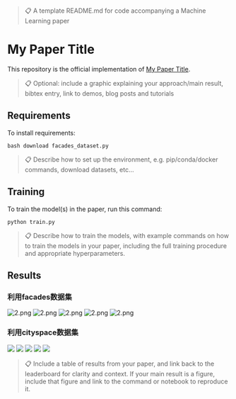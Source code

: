 >📋  A template README.md for code accompanying a Machine Learning paper

# My Paper Title

This repository is the official implementation of [My Paper Title](https://arxiv.org/abs/2030.12345). 

>📋  Optional: include a graphic explaining your approach/main result, bibtex entry, link to demos, blog posts and tutorials

## Requirements

To install requirements:

```setup
bash download facades_dataset.py
```

>📋  Describe how to set up the environment, e.g. pip/conda/docker commands, download datasets, etc...

## Training

To train the model(s) in the paper, run this command:

```train
python train.py 
```

>📋  Describe how to train the models, with example commands on how to train the models in your paper, including the full training procedure and appropriate hyperparameters.



## Results



### 利用facades数据集
![2.png](D:/DIP-Teaching-main/DIP-Teaching-main/DIP-Teaching/Assignments/02_DIPwithPyTorch/Pix2Pix/repo/1.png)
![2.png](D:/DIP-Teaching-main/DIP-Teaching-main/DIP-Teaching/Assignments/02_DIPwithPyTorch/Pix2Pix/repo/2.png)
![2.png](D:/DIP-Teaching-main/DIP-Teaching-main/DIP-Teaching/Assignments/02_DIPwithPyTorch/Pix2Pix/repo/3.png)
![2.png](D:/DIP-Teaching-main/DIP-Teaching-main/DIP-Teaching/Assignments/02_DIPwithPyTorch/Pix2Pix/repo/4.png)
![2.png](D:/DIP-Teaching-main/DIP-Teaching-main/DIP-Teaching/Assignments/02_DIPwithPyTorch/Pix2Pix/repo/5.png)
### 利用cityspace数据集
![](D:/DIP-Teaching-main/DIP-Teaching-main/DIP-Teaching/Assignments/02_DIPwithPyTorch/Pix2Pix/repo/6.png)
![](D:/DIP-Teaching-main/DIP-Teaching-main/DIP-Teaching/Assignments/02_DIPwithPyTorch/Pix2Pix/repo/7.png)
![](D:/DIP-Teaching-main/DIP-Teaching-main/DIP-Teaching/Assignments/02_DIPwithPyTorch/Pix2Pix/repo/8.png)
![](D:/DIP-Teaching-main/DIP-Teaching-main/DIP-Teaching/Assignments/02_DIPwithPyTorch/Pix2Pix/repo/9.png)
![](D:/DIP-Teaching-main/DIP-Teaching-main/DIP-Teaching/Assignments/02_DIPwithPyTorch/Pix2Pix/repo/10.png)





>📋  Include a table of results from your paper, and link back to the leaderboard for clarity and context. If your main result is a figure, include that figure and link to the command or notebook to reproduce it. 


